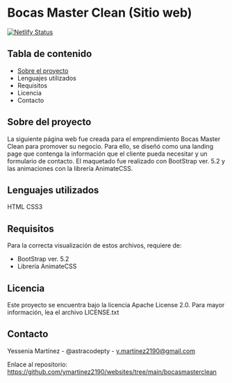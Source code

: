 # Bocas Master Clean (Sitio web)
[![Netlify Status](https://api.netlify.com/api/v1/badges/c9aa7e01-ab0d-4b47-abed-7094ed011877/deploy-status)](https://app.netlify.com/sites/bocasmastercleantp/deploys)
## Tabla de contenido
- [Sobre el proyecto](https://github.com/ymartinez2190/websites/blob/main/bocasmasterclean/README.md#Sobre-el-proyecto)
- Lenguajes utilizados
- Requisitos
- Licencia
- Contacto

## Sobre del proyecto
La siguiente página web fue creada para el emprendimiento Bocas Master Clean para promover su negocio. Para ello, se diseñó como una landing page que contenga la información que el cliente pueda necesitar y un formulario de contacto. El maquetado fue realizado con BootStrap ver. 5.2 y las animaciones con la librería AnimateCSS.

## Lenguajes utilizados
HTML
CSS3

## Requisitos
Para la correcta visualización de estos archivos, requiere de:
- BootStrap ver. 5.2
- Librería AnimateCSS

## Licencia
Este proyecto se encuentra bajo la licencia Apache License 2.0. Para mayor información, lea el archivo LICENSE.txt

## Contacto
Yessenia Martínez - @astracodepty - y.martinez2190@gmail.com

Enlace al repositorio: https://github.com/ymartinez2190/websites/tree/main/bocasmasterclean
